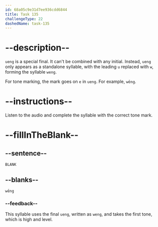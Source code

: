 ```yaml
---
id: 68a05c9e31d7ee936cdd6844
title: Task 135
challengeType: 22
dashedName: task-135
---
```


<!-- (Audio) A: wēng -->

# --description--

`​ueng`​ is a special final. ​It can't be combined with any initial. Instead, `​ueng`​ only appears as a standalone syllable, with the leading `u` replaced with `w`, forming the syllable `​weng`.

For tone marking, the mark goes on `e` in `ueng`. For example, `wēng`.

# --instructions--

Listen to the audio and complete the syllable with the correct tone mark.

# --fillInTheBlank--

## --sentence--

`BLANK`

## --blanks--

`wēng`

### --feedback--

This syllable uses the final `ueng`, written as `weng`, and takes the first tone, which is high and level.
